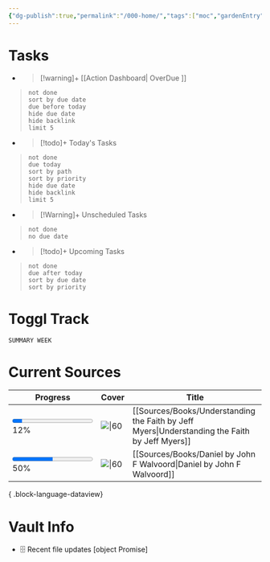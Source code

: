 ```yaml
---
{"dg-publish":true,"permalink":"/000-home/","tags":["moc","gardenEntry"],"noteIcon":""}
---
```


# Tasks
- > [!warning]+ [[Action Dashboard\| OverDue ]]
> ```tasks
> not done
> sort by due date
> due before today
> hide due date
> hide backlink
> limit 5
> ```

- > [!todo]+ Today's Tasks
> ```tasks
> not done
> due today
> sort by path
> sort by priority
> hide due date
> hide backlink
> limit 5
> ```

- > [!Warning]+ Unscheduled Tasks  
 > ```tasks  
 > not done  
 > no due date

- > [!todo]+ Upcoming Tasks
> ```tasks  
> not done  
> due after today
> sort by due date
> sort by priority  
# Toggl Track
```toggl
SUMMARY WEEK
```
# Current Sources
| Progress                                       | Cover                                                                                                                    | Title                                                                                             |
| ---------------------------------------------- | ------------------------------------------------------------------------------------------------------------------------ | ------------------------------------------------------------------------------------------------- |
| <progress value='12' max='100'></progress> 12% | ![\|60](http://books.google.com/books/content?id=Jf_hCwAAQBAJ&printsec=frontcover&img=1&zoom=1&edge=curl&source=gbs_api) | [[Sources/Books/Understanding the Faith by Jeff Myers\|Understanding the Faith by Jeff Myers]] |
| <progress value='50' max='100'></progress> 50% | ![\|60](http://books.google.com/books/content?id=-As2wDhQsfIC&printsec=frontcover&img=1&zoom=1&edge=curl&source=gbs_api) | [[Sources/Books/Daniel by John F Walvoord\|Daniel by John F Walvoord]]                         |

{ .block-language-dataview}
# Vault Info

- 🗄️ Recent file updates
 [object Promise]
